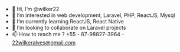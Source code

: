 - 👋 Hi, I’m @wilker22
- 👀 I’m interested in web development, Laravel, PHP, ReactJS, Mysql
- 🌱 I’m currently learning ReactJS, React Native
- 💞️ I’m looking to collaborate on Laravel projects
- 📫 How to reach me ? +55 - 87-98827-3964 - 22wilkeralves@gmail.com

<!---
wilker22/wilker22 is a ✨ special ✨ repository because its `README.md` (this file) appears on your GitHub profile.
You can click the Preview link to take a look at your changes.
--->
